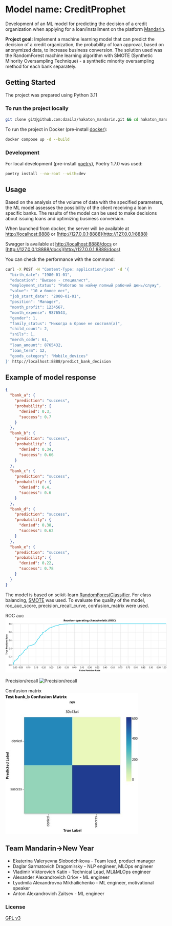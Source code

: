 # Model name: CreditProphet

Development of an ML model for predicting the decision of a credit organization when applying for a loan/installment on the platform [Mandarin](https://mandarin.io/ru).

**Project goal:** Implement a machine learning model that can predict the decision of a credit organization, the probability of loan approval, based on anonymized data, to increase business conversion. The solution used was the RandomForest machine learning algorithm with SMOTE (Synthetic Minority Oversampling Technique) - a synthetic minority oversampling method for each bank separately.

## Getting Started

The project was prepared using Python 3.11

### To run the project locally

```bash
git clone git@github.com:dzailz/hakaton_mandarin.git && cd hakaton_mandarin
```

To run the project in Docker (pre-install [docker](https://docs.docker.com/get-docker/)):

```bash
docker compose up -d --build
```

### Development

For local development (pre-install [poetry](https://python-poetry.org/docs/#installation)), Poetry 1.7.0 was used:

```bash
poetry install --no-root --with=dev
```

## Usage

Based on the analysis of the volume of data with the specified parameters, the ML model assesses the possibility of the client receiving a loan in specific banks. The results of the model can be used to make decisions about issuing loans and optimizing business conversion.

When launched from docker, the server will be available at [http://localhost:8888](http://localhost:8888) or [http://127.0.0.1:8888](http://127.0.0.1:8888)

Swagger is available at [http://localhost:8888/docs](http://localhost:8888/docs) or [http://127.0.0.1:8888/docs](http://127.0.0.1:8888/docs)

You can check the performance with the command:

```bash
curl -X POST -H "Content-Type: application/json" -d '{
  "birth_date": "1980-01-01",
  "education": "Высшее - специалист",
  "employment_status": "Работаю по найму полный рабочий день/служу",
  "value": "10 и более лет",
  "job_start_date": "2000-01-01",
  "position": "Manager",
  "month_profit": 1234567,
  "month_expense": 9876543,
  "gender": 1,
  "family_status": "Никогда в браке не состоял(а)",
  "child_count": 2,
  "snils": 1,
  "merch_code": 61,
  "loan_amount": 8765432,
  "loan_term": 12,
  "goods_category": "Mobile_devices"
}' http://localhost:8888/predict_bank_decision
```

## Example of model response

```json
{
  "bank_a": {
    "prediction": "success",
    "probability": {
      "denied": 0.3,
      "success": 0.7
    }
  },
  "bank_b": {
    "prediction": "success",
    "probability": {
      "denied": 0.34,
      "success": 0.66
    }
  },
  "bank_c": {
    "prediction": "success",
    "probability": {
      "denied": 0.4,
      "success": 0.6
    }
  },
  "bank_d": {
    "prediction": "success",
    "probability": {
      "denied": 0.38,
      "success": 0.62
    }
  },
  "bank_e": {
    "prediction": "success",
    "probability": {
      "denied": 0.22,
      "success": 0.78
    }
  }
}

```

The model is based on scikit-learn [RandomForestClassifier](https://scikit-learn.org/stable/modules/generated/sklearn.ensemble.RandomForestClassifier.html). For class balancing, [SMOTE](https://imbalanced-learn.org/stable/references/generated/imblearn.over_sampling.SMOTE.html) was used. To evaluate the quality of the model, roc_auc_score, precision_recall_curve, confusion_matrix were used.

ROC auc
![ROC auc](https://github.com/dzailz/hakaton_mandarin/blob/main/ROC_auc.jpeg)

Precision/recall
![Precision/recall](https://github.com/dzailz/hakaton_mandarin/blob/main/Precision_recall.jpeg)

Confusion matrix
![Confusion matrix](https://github.com/dzailz/hakaton_mandarin/blob/main/Confusion_matrix.jpeg)

## Team Mandarin->New Year

- Ekaterina Valeryevna Slobodchikova - Team lead, product manager
- Daglar Sarmatovich Dragomirsky - NLP engineer, MLOps engineer
- Vladimir Viktorovich Katin - Technical Lead, ML&MLOps engineer
- Alexander Alexandrovich Orlov - ML engineer
- Lyudmila Alexandrovna Mikhailichenko - ML engineer, motivational speaker
- Anton Alexandrovich Zaitsev - ML engineer

### License

[GPL v3](https://www.gnu.org/licenses/gpl-3.0.html)
